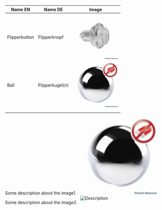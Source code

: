 
| Name EN       | Name DE         | Image                                                        |
| ------------- | --------------- | ------------------------------------------------------------ |
| Flipperbutton | Flipperknopf    | ![image1](_attachments/Proof%20of%20Concept_-20240701-8.png) |
| Ball          | Flipperkugel(n) | ![image2](_attachments/Proof%20of%20Concept_-20240701-9.png) |
|               |                 |                                                              |
|               |                 |                                                              |

<div style="display: table; width: 100%;">
	<div style="display: table-row;"> 
		<div style="display: table-cell;"> 
			<p>Some description about the image1.</p> 
			<p>Some description about the image2.</p> 
		</div> 
		<div style="display: table-cell;"> 
			<img src="_attachments/Proof of Concept_-20240701-9.png" alt="Description" style="width: 100%;"> 
			<img src="images/image2.jpg" alt="Description" style="width: 100%;"> 
		</div> 
	</div> 
</div>


